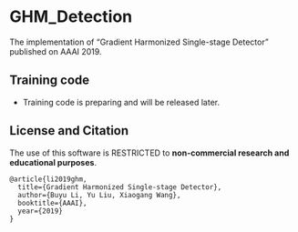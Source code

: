 # GHM_Detection
The implementation of “Gradient Harmonized Single-stage Detector” published on AAAI 2019.

## Training code
* Training code is preparing and will be released later.

## License and Citation
The use of this software is RESTRICTED to **non-commercial research and educational purposes**.

```
@article{li2019ghm,
  title={Gradient Harmonized Single-stage Detector},
  author={Buyu Li, Yu Liu, Xiaogang Wang},
  booktitle={AAAI},
  year={2019}
}
```
